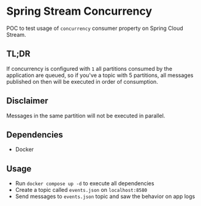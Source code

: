 # Spring Stream Concurrency

POC to test usage of `concurrency` consumer property on Spring Cloud Stream.

## TL;DR

If concurrency is configured with `1` all partitions consumed by the application are queued, so if you've a topic with 5 partitions, all messages published on then will be executed in order of consumption.

## Disclaimer

Messages in the same partition will not be executed in parallel.

## Dependencies

- Docker

## Usage

- Run `docker compose up -d` to execute all dependencies
- Create a topic called `events.json` on `localhost:8580`
- Send messages to `events.json` topic and saw the behavior on app logs
